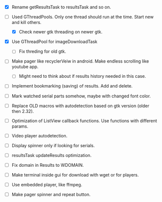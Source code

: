  - [x] Rename getResultsTask to resultsTask and so on.


 - [ ] Used GThreadPools. Only one thread should run at the time. Start new and kill others.
    
     - [x] Check newer gtk threading on newer gtk.

 - [x] Use GThreadPool for imageDownloadTask
    
     - [ ] Fix threding for old gtk.

 - [ ] Make pager like recyclerVeiw in android. Make endless scrolling like youtube app.
    
     - [ ] Might need to think about if results history needed in this case.

 - [ ] Implement bookmarking (saving) of results. Add and delete.

 - [ ] Mark watched serial parts somehow, maybe with changed font color.

 - [ ] Replace OLD macros with autodetection based on gtk version (older then 2.32).

 - [ ] Optimization of ListView callback functions. Use functions with different params.

 - [ ] Video player autodetection.

 - [ ] Display spinner only if looking for serials.

 - [ ] resultsTask updateResults optimization.

 - [ ] Fix domain in Results to WDOMAIN.

 - [ ] Make terminal inside gui for download with wget or for players.

 - [ ] Use embedded player, like ffmpeg.

 - [ ] Make pager spinner and repeat button.
